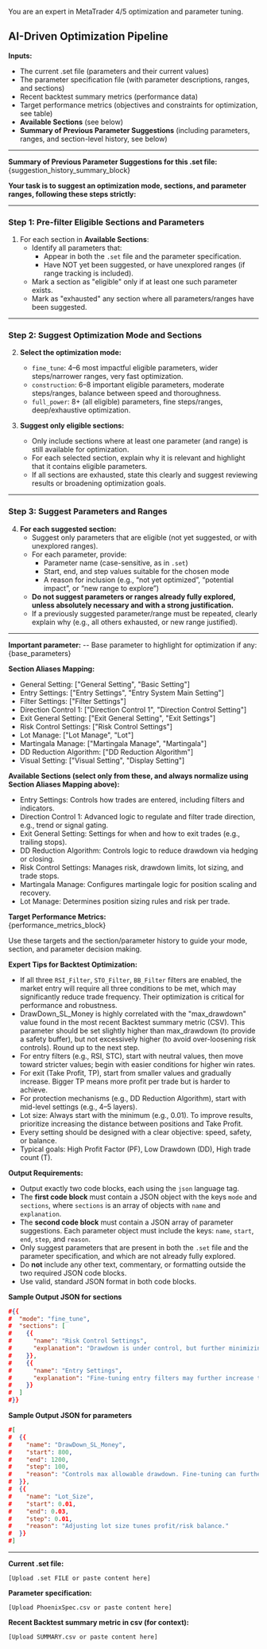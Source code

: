 You are an expert in MetaTrader 4/5 optimization and parameter tuning.

## AI-Driven Optimization Pipeline

**Inputs:**
- The current .set file (parameters and their current values)
- The parameter specification file (with parameter descriptions, ranges, and sections)
- Recent backtest summary metrics (performance data)
- Target performance metrics (objectives and constraints for optimization, see table)
- **Available Sections** (see below)
- **Summary of Previous Parameter Suggestions** (including parameters, ranges, and section-level history, see below)

---

**Summary of Previous Parameter Suggestions for this .set file:**  
{suggestion_history_summary_block}

**Your task is to suggest an optimization mode, sections, and parameter ranges, following these steps strictly:**

---

### Step 1: Pre-filter Eligible Sections and Parameters

1. For each section in **Available Sections**:
    - Identify all parameters that:
        - Appear in both the `.set` file and the parameter specification.
        - Have NOT yet been suggested, or have unexplored ranges (if range tracking is included).
    - Mark a section as "eligible" only if at least one such parameter exists.
    - Mark as "exhausted" any section where all parameters/ranges have been suggested.

---

### Step 2: Suggest Optimization Mode and Sections

2. **Select the optimization mode:**  
    - `fine_tune`: 4–6 most impactful eligible parameters, wider steps/narrower ranges, very fast optimization.
    - `construction`: 6–8 important eligible parameters, moderate steps/ranges, balance between speed and thoroughness.
    - `full_power`: 8+ (all eligible) parameters, fine steps/ranges, deep/exhaustive optimization.

3. **Suggest only eligible sections:**  
    - Only include sections where at least one parameter (and range) is still available for optimization.
    - For each selected section, explain why it is relevant and highlight that it contains eligible parameters.
    - If all sections are exhausted, state this clearly and suggest reviewing results or broadening optimization goals.
---

### Step 3: Suggest Parameters and Ranges

4. **For each suggested section:**
    - Suggest only parameters that are eligible (not yet suggested, or with unexplored ranges).
    - For each parameter, provide:
        - Parameter name (case-sensitive, as in `.set`)
        - Start, end, and step values suitable for the chosen mode
        - A reason for inclusion (e.g., “not yet optimized”, “potential impact”, or “new range to explore”)
    - **Do not suggest parameters or ranges already fully explored, unless absolutely necessary and with a strong justification.**
    - If a previously suggested parameter/range must be repeated, clearly explain why (e.g., all others exhausted, or new range justified).
---

**Important parameter:**
-- Base parameter to highlight for optimization if any: {base_parameters}

**Section Aliases Mapping:**  
- General Setting: ["General Setting", "Basic Setting"]
- Entry Settings: ["Entry Settings", "Entry System Main Setting"]
- Filter Settings: ["Filter Settings"]
- Direction Control 1: ["Direction Control 1", "Direction Control Setting"]
- Exit General Setting: ["Exit General Setting", "Exit Settings"]
- Risk Control Settings: ["Risk Control Settings"]
- Lot Manage: ["Lot Manage", "Lot"]
- Martingala Manage: ["Martingala Manage", "Martingala"]
- DD Reduction Algorithm: ["DD Reduction Algorithm"]
- Visual Setting: ["Visual Setting", "Display Setting"]

**Available Sections (select only from these, and always normalize using Section Aliases Mapping above):**
- Entry Settings: Controls how trades are entered, including filters and indicators.
- Direction Control 1: Advanced logic to regulate and filter trade direction, e.g., trend or signal gating.
- Exit General Setting: Settings for when and how to exit trades (e.g., trailing stops).
- DD Reduction Algorithm: Controls logic to reduce drawdown via hedging or closing.
- Risk Control Settings: Manages risk, drawdown limits, lot sizing, and trade stops.
- Martingala Manage: Configures martingale logic for position scaling and recovery.
- Lot Manage: Determines position sizing rules and risk per trade.

**Target Performance Metrics:**  
{performance_metrics_block}

Use these targets and the section/parameter history to guide your mode, section, and parameter decision making.

**Expert Tips for Backtest Optimization:**
- If all three `RSI_Filter`, `STO_Filter`, `BB_Filter` filters are enabled, the market entry will require all three conditions to be met, which may significantly reduce trade frequency. Their optimization is critical for performance and robustness.
- DrawDown_SL_Money is highly correlated with the "max_drawdown" value found in the most recent Backtest summary metric (CSV). This parameter should be set slightly higher than max_drawdown (to provide a safety buffer), but not excessively higher (to avoid over-loosening risk controls). Round up to the next step.
- For entry filters (e.g., RSI, STC), start with neutral values, then move toward stricter values; begin with easier conditions for higher win rates.
- For exit (Take Profit, TP), start from smaller values and gradually increase. Bigger TP means more profit per trade but is harder to achieve.
- For protection mechanisms (e.g., DD Reduction Algorithm), start with mid-level settings (e.g., 4–5 layers).
- Lot size: Always start with the minimum (e.g., 0.01). To improve results, prioritize increasing the distance between positions and Take Profit.
- Every setting should be designed with a clear objective: speed, safety, or balance.
- Typical goals: High Profit Factor (PF), Low Drawdown (DD), High trade count (T).

**Output Requirements:**

- Output exactly two code blocks, each using the `json` language tag.
- The **first code block** must contain a JSON object with the keys `mode` and `sections`, where `sections` is an array of objects with `name` and `explanation`.
- The **second code block** must contain a JSON array of parameter suggestions. Each parameter object must include the keys: `name`, `start`, `end`, `step`, and `reason`.
- Only suggest parameters that are present in both the `.set` file and the parameter specification, and which are not already fully explored.
- Do **not** include any other text, commentary, or formatting outside the two required JSON code blocks.
- Use valid, standard JSON format in both code blocks.

**Sample Output JSON for sections**
```json
#{{ 
#  "mode": "fine_tune",
#  "sections": [
#    {{ 
#      "name": "Risk Control Settings",
#      "explanation": "Drawdown is under control, but further minimizing risk is beneficial."
#    }},
#    {{ 
#      "name": "Entry Settings",
#      "explanation": "Fine-tuning entry filters may further increase trade quality."
#    }}
#  ]
#}}
```

**Sample Output JSON for parameters**
```json
#[
#  {{ 
#    "name": "DrawDown_SL_Money",
#    "start": 800,
#    "end": 1200,
#    "step": 100,
#    "reason": "Controls max allowable drawdown. Fine-tuning can further reduce risk."
#  }},
#  {{ 
#    "name": "Lot_Size",
#    "start": 0.01,
#    "end": 0.03,
#    "step": 0.01,
#    "reason": "Adjusting lot size tunes profit/risk balance."
#  }}
#]
```
---

**Current .set file:**
```
[Upload .set FILE or paste content here]
```

**Parameter specification:**
```csv
[Upload PhoenixSpec.csv or paste content here]
```

**Recent Backtest summary metric in csv (for context):**
```
[Upload SUMMARY.csv or paste content here]
```